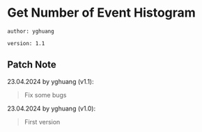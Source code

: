 # Get Number of Event Histogram

`author: yghuang`

`version: 1.1`

## Patch Note

23.04.2024 by yghuang (v1.1):

> Fix some bugs

23.04.2024 by yghuang (v1.0):

> First version
